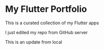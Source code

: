 # My Flutter Portfolio
This is a curated collection of my Flutter apps

I just edited my repo from GitHub server


This is an update from local